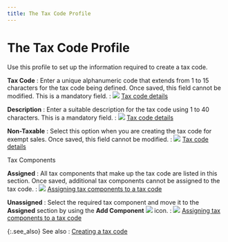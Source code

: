```yaml
---
title: The Tax Code Profile
---
```


# The Tax Code Profile


Use this profile to set up the information required to create a tax  code.


**Tax Code**
: Enter a unique alphanumeric code that extends from  1 to 15 characters for the tax code being defined. Once saved, this field  cannot be modified. This is a mandatory field.
: ![]({{site.sc_baseurl}}/img/lens.gif) [Tax  code details]({{site.sc_baseurl}}/options/sales-tax/set-up-tax-codes-and-components/tax-code/tax_code_profile_general_information.html)


**Description**
: Enter a suitable description for the tax code using  1 to 40 characters. This is a mandatory field.
: ![]({{site.sc_baseurl}}/img/lens.gif) [Tax  code details]({{site.sc_baseurl}}/options/sales-tax/set-up-tax-codes-and-components/tax-code/tax_code_profile_general_information.html)


**Non-Taxable**
: Select this option when you are creating the tax  code for exempt sales. Once saved, this field cannot be modified.
: ![]({{site.sc_baseurl}}/img/lens.gif) [Tax  code details]({{site.sc_baseurl}}/options/sales-tax/set-up-tax-codes-and-components/tax-code/tax_code_profile_general_information.html)


Tax Components


**Assigned**
: All tax components that make up the tax code are  listed in this section. Once saved, additional tax components cannot be  assigned to the tax code.
: ![]({{site.sc_baseurl}}/img/lens.gif) [Assigning  tax components to a tax code]({{site.sc_baseurl}}/options/sales-tax/set-up-tax-codes-and-components/tax-code/assigning_tax_components_to_a_tax_code.html)


**Unassigned**
: Select the required tax component and move it to  the **Assigned** section by using  the **Add Component** ![]({{site.sc_baseurl}}/img/setup_move_left.gif) icon.
: ![]({{site.sc_baseurl}}/img/lens.gif) [Assigning  tax components to a tax code]({{site.sc_baseurl}}/options/sales-tax/set-up-tax-codes-and-components/tax-code/assigning_tax_components_to_a_tax_code.html)


{:.see_also}
See also
: [Creating a  tax code]({{site.sc_baseurl}}/options/sales-tax/set-up-tax-codes-and-components/tax-code/creating_a_new_tax_code.html)
